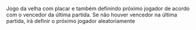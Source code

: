 Jogo da velha com placar e também definindo próximo jogador de acordo com o vencedor da última partida. Se não houver vencedor na última partida, irá definir o próximo jogador aleatoriamente
